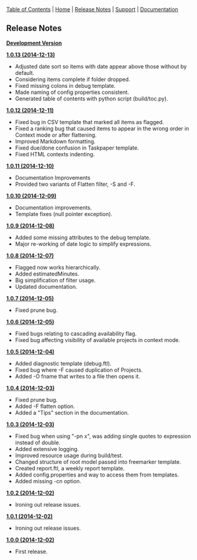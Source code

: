 [Table of Contents](TOC.md) | [Home](README.md) | [Release Notes](RELEASE-NOTES.md) | [Support](SUPPORT.md) | [Documentation](DOCUMENTATION.md)

## Release Notes

**[Development Version](https://github.com/psidnell/ofexport2/archive/master.zip)**

**[1.0.13 (2014-12-13)](https://github.com/psidnell/ofexport2/archive/ofexport-v2-1.0.13.zip)**

- Adjusted date sort so items with date appear above those without by default.
- Considering items complete if folder dropped.
- Fixed missing colons in debug template.
- Made naming of config properties consistent.
- Generated table of contents with python script (build/toc.py).

**[1.0.12 (2014-12-11)](https://github.com/psidnell/ofexport2/archive/ofexport-v2-1.0.12.zip)**

- Fixed bug in CSV template that marked all items as flagged.
- Fixed a ranking bug that caused items to appear in the wrong order in Context mode or after flattening.
- Improved Markdown formatting.
- Fixed due/done confusion in Taskpaper template.
- Fixed HTML contexts indenting.

**[1.0.11 (2014-12-10)](https://github.com/psidnell/ofexport2/archive/ofexport-v2-1.0.11.zip)**

- Documentation Improvements
- Provided two variants of Flatten filter, -S and -F.

**[1.0.10 (2014-12-09)](https://github.com/psidnell/ofexport2/archive/ofexport-v2-1.0.10.zip)**

- Documentation improvements.
- Template fixes (null pointer exception).

**[1.0.9 (2014-12-08)](https://github.com/psidnell/ofexport2/archive/ofexport-v2-1.0.9.zip)**

- Added some missing attributes to the debug template.
- Major re-working of date logic to simplify expressions.

**[1.0.8 (2014-12-07)](https://github.com/psidnell/ofexport2/archive/ofexport-v2-1.0.8.zip)**

- Flagged now works hierarchically.
- Added estimatedMinutes.
- Big simplification of filter usage.
- Updated documentation.

**[1.0.7 (2014-12-05)](https://github.com/psidnell/ofexport2/archive/ofexport-v2-1.0.7.zip)**

- Fixed prune bug.

**[1.0.6 (2014-12-05)](https://github.com/psidnell/ofexport2/archive/ofexport-v2-1.0.6.zip)**

- Fixed bugs relating to cascading availability flag.
- Fixed bug affecting visibility of available projects in context mode.

**[1.0.5 (2014-12-04)](https://github.com/psidnell/ofexport2/archive/ofexport-v2-1.0.5.zip)**

- Added diagnostic template (debug.ftl).
- Fixed bug where -F caused duplication of Projects.
- Added -O fname that writes to a file then opens it.

**[1.0.4 (2014-12-03)](https://github.com/psidnell/ofexport2/archive/ofexport-v2-1.0.4.zip)**

- Fixed prune bug.
- Added -F flatten option.
- Added a "Tips" section in the documentation.

**[1.0.3 (2014-12-03)](https://github.com/psidnell/ofexport2/archive/ofexport-v2-1.0.3.zip)**

- Fixed bug when using "-pn x", was adding single quotes to expression instead of double.
- Added extensive logging.
- Improved resource usage during build/test.
- Changed structure of root model passed into freemarker template.
- Created report.ftl, a weekly report template.
- Added config.properties and way to access them from templates.
- Added missing -cn option.

**[1.0.2 (2014-12-02)](https://github.com/psidnell/ofexport2/archive/ofexport-v2-1.0.2.zip)**

- Ironing out release issues.

**[1.0.1 (2014-12-02)](https://github.com/psidnell/ofexport2/archive/ofexport-v2-1.0.1.zip)**

- Ironing out release issues.

**[1.0.0 (2014-12-02)](https://github.com/psidnell/ofexport2/archive/ofexport-v2-1.0.0.zip)**

- First release.